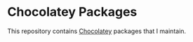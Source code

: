 # Chocolatey Packages

This repository contains [Chocolatey](https://chocolatey.org) packages that I maintain.
